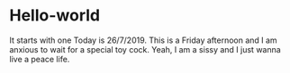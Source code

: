 # Hello-world
It starts with one
Today is 26/7/2019. This is a Friday afternoon and I am anxious to wait for a special toy cock.
Yeah, I am a sissy and I just wanna live a peace life.
